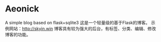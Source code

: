 # Aeonick
A simple blog based on flask+sqlite3
这是一个轻量级的基于Flask的博客。
示例网站：http://skyin.win
博客具有较为强大的后台，有标签、分类、编辑、修改博客的功能。
